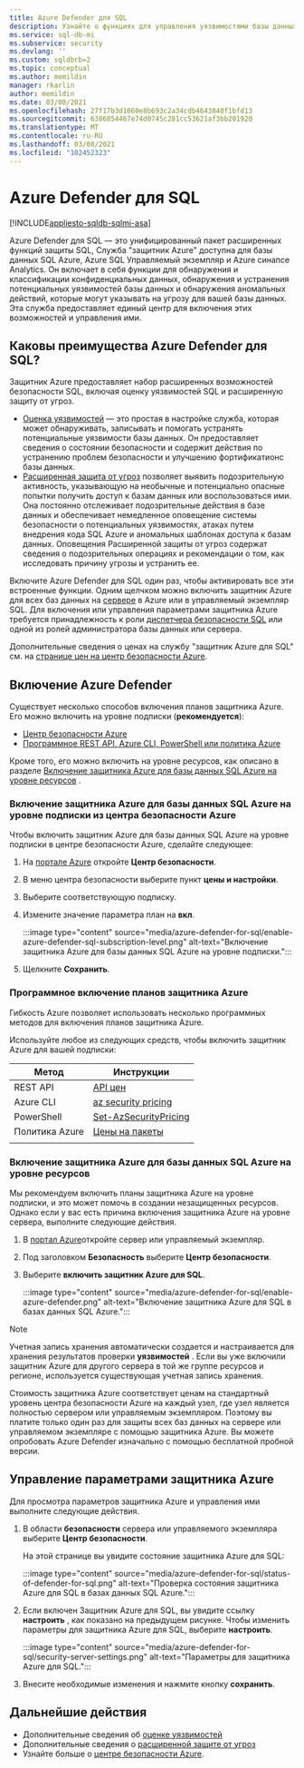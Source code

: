 ```yaml
---
title: Azure Defender для SQL
description: Узнайте о функциях для управления уязвимостями базы данных и обнаружения аномальных действий, которые могут указывать на угрозу для базы данных в базе данных SQL Azure, Управляемый экземпляр Azure SQL или Azure синапсе.
ms.service: sql-db-mi
ms.subservice: security
ms.devlang: ''
ms.custom: sqldbrb=2
ms.topic: conceptual
ms.author: memildin
manager: rkarlin
author: memildin
ms.date: 03/08/2021
ms.openlocfilehash: 27f17b3d1060e8b693c2a34cdb4643840f1bfd13
ms.sourcegitcommit: 6386854467e74d0745c281cc53621af3bb201920
ms.translationtype: MT
ms.contentlocale: ru-RU
ms.lasthandoff: 03/08/2021
ms.locfileid: "102452323"
---
```

# <a name="azure-defender-for-sql"></a>Azure Defender для SQL

[!INCLUDE[appliesto-sqldb-sqlmi-asa](../includes/appliesto-sqldb-sqlmi-asa.md)]

Azure Defender для SQL — это унифицированный пакет расширенных функций защиты SQL, Служба "защитник Azure" доступна для базы данных SQL Azure, Azure SQL Управляемый экземпляр и Azure синапсе Analytics. Он включает в себя функции для обнаружения и классификации конфиденциальных данных, обнаружения и устранения потенциальных уязвимостей базы данных и обнаружения аномальных действий, которые могут указывать на угрозу для вашей базы данных. Эта служба предоставляет единый центр для включения этих возможностей и управления ими.

## <a name="what-are-the-benefits-of-azure-defender-for-sql"></a>Каковы преимущества Azure Defender для SQL?

Защитник Azure предоставляет набор расширенных возможностей безопасности SQL, включая оценку уязвимостей SQL и расширенную защиту от угроз.
- [Оценка уязвимостей](sql-vulnerability-assessment.md) — это простая в настройке служба, которая может обнаруживать, записывать и помогать устранять потенциальные уязвимости базы данных. Он предоставляет сведения о состоянии безопасности и содержит действия по устранению проблем безопасности и улучшению фортификатионс базы данных.
- [Расширенная защита от угроз](threat-detection-overview.md) позволяет выявить подозрительную активность, указывающую на необычные и потенциально опасные попытки получить доступ к базам данных или воспользоваться ими. Она постоянно отслеживает подозрительные действия в базе данных и обеспечивает немедленное оповещение системы безопасности о потенциальных уязвимостях, атаках путем внедрения кода SQL Azure и аномальных шаблонах доступа к базам данных. Оповещения Расширенной защиты от угроз содержат сведения о подозрительных операциях и рекомендации о том, как исследовать причину угрозы и устранить ее.

Включите Azure Defender для SQL один раз, чтобы активировать все эти встроенные функции. Одним щелчком можно включить защитник Azure для всех баз данных на [сервере](logical-servers.md) в Azure или в управляемый экземпляр SQL. Для включения или управления параметрами защитника Azure требуется принадлежность к роли [диспетчера безопасности SQL](../../role-based-access-control/built-in-roles.md#sql-security-manager) или одной из ролей администратора базы данных или сервера.

Дополнительные сведения о ценах на службу "защитник Azure для SQL" см. на [странице цен на центр безопасности Azure](https://azure.microsoft.com/pricing/details/security-center/).

## <a name="enable-azure-defender"></a>Включение Azure Defender 
Существует несколько способов включения планов защитника Azure. Его можно включить на уровне подписки (**рекомендуется**):

- [Центр безопасности Azure](#enable-azure-defender-for-azure-sql-database-at-the-subscription-level-from-azure-security-center)
- [Программное REST API, Azure CLI, PowerShell или политика Azure](#enable-azure-defender-plans-programatically)

Кроме того, его можно включить на уровне ресурсов, как описано в разделе [Включение защитника Azure для базы данных SQL Azure на уровне ресурсов](#enable-azure-defender-for-azure-sql-database-at-the-resource-level) .

### <a name="enable-azure-defender-for-azure-sql-database-at-the-subscription-level-from-azure-security-center"></a>Включение защитника Azure для базы данных SQL Azure на уровне подписки из центра безопасности Azure
Чтобы включить защитник Azure для базы данных SQL Azure на уровне подписки в центре безопасности Azure, сделайте следующее:

1. На [портале Azure](https://portal.azure.com) откройте **Центр безопасности**.
1. В меню центра безопасности выберите пункт **цены и настройки**.
1. Выберите соответствующую подписку.
1. Измените значение параметра план на **вкл**.

    :::image type="content" source="media/azure-defender-for-sql/enable-azure-defender-sql-subscription-level.png" alt-text="Включение защитника Azure для базы данных SQL Azure на уровне подписки.":::

1. Щелкните **Сохранить**.


### <a name="enable-azure-defender-plans-programatically"></a>Программное включение планов защитника Azure 

Гибкость Azure позволяет использовать несколько программных методов для включения планов защитника Azure. 

Используйте любое из следующих средств, чтобы включить защитник Azure для вашей подписки: 

| Метод       | Инструкции                                                                                                                                       |
|--------------|----------------------------------------------------------------------------------------------------------------------------------------------------|
| REST API     | [API цен](/rest/api/securitycenter/pricings)                                                                                                  |
| Azure CLI    | [az security pricing](/cli/azure/security/pricing)                                                                                                 |
| PowerShell   | [Set-AzSecurityPricing](/powershell/module/az.security/set-azsecuritypricing)                                                                      |
| Политика Azure | [Цены на пакеты](https://github.com/Azure/Azure-Security-Center/blob/master/Pricing%20%26%20Settings/ARM%20Templates/Set-ASC-Bundle-Pricing.json) |
|              |                                                                                                                                                    |

### <a name="enable-azure-defender-for-azure-sql-database-at-the-resource-level"></a>Включение защитника Azure для базы данных SQL Azure на уровне ресурсов

Мы рекомендуем включить планы защитника Azure на уровне подписки, и это может помочь в создании незащищенных ресурсов. Однако если у вас есть причина включения защитника Azure на уровне сервера, выполните следующие действия.

1. В [портал Azure](https://portal.azure.com)откройте сервер или управляемый экземпляр.
1. Под заголовком **Безопасность** выберите **Центр безопасности**.
1. Выберите **включить защитник Azure для SQL**.

    :::image type="content" source="media/azure-defender-for-sql/enable-azure-defender.png" alt-text="Включение защитника Azure для SQL в базах данных SQL Azure.":::

> [!NOTE]
> Учетная запись хранения автоматически создается и настраивается для хранения результатов проверки **уязвимостей** . Если вы уже включили защитник Azure для другого сервера в той же группе ресурсов и регионе, используется существующая учетная запись хранения.
>
> Стоимость защитника Azure соответствует ценам на стандартный уровень центра безопасности Azure на каждый узел, где узел является полностью сервером или управляемым экземпляром. Поэтому вы платите только один раз для защиты всех баз данных на сервере или управляемом экземпляре с помощью защитника Azure. Вы можете опробовать Azure Defender изначально с помощью бесплатной пробной версии.


## <a name="manage-azure-defender-settings"></a>Управление параметрами защитника Azure

Для просмотра параметров защитника Azure и управления ими выполните следующие действия.

1. В области **безопасности** сервера или управляемого экземпляра выберите **Центр безопасности**.

    На этой странице вы увидите состояние защитника Azure для SQL:

    :::image type="content" source="media/azure-defender-for-sql/status-of-defender-for-sql.png" alt-text="Проверка состояния защитника Azure для SQL в базах данных SQL Azure.":::

1. Если включен Защитник Azure для SQL, вы увидите ссылку **настроить** , как показано на предыдущем рисунке. Чтобы изменить параметры для защитника Azure для SQL, выберите **настроить**.

    :::image type="content" source="media/azure-defender-for-sql/security-server-settings.png" alt-text="Параметры для защитника Azure для SQL.":::

1. Внесите необходимые изменения и нажмите кнопку **сохранить**.


## <a name="next-steps"></a>Дальнейшие действия

- Дополнительные сведения об [оценке уязвимостей](sql-vulnerability-assessment.md)
- Дополнительные сведения о [расширенной защите от угроз](threat-detection-configure.md)
- Узнайте больше о [центре безопасности Azure](../../security-center/security-center-introduction.md).